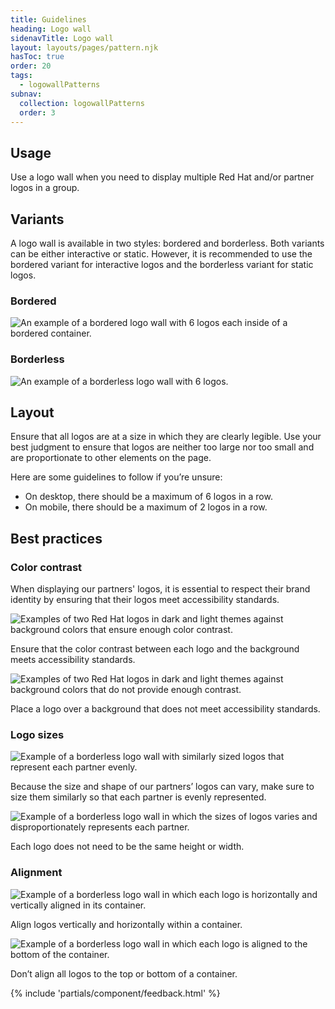 ```yaml
---
title: Guidelines
heading: Logo wall
sidenavTitle: Logo wall
layout: layouts/pages/pattern.njk
hasToc: true
order: 20
tags:
  - logowallPatterns
subnav:
  collection: logowallPatterns
  order: 3
---
```


<script type="module" src="{{ '/assets/javascript/elements/uxdot-best-practice.js' | url }}"></script>


## Usage

Use a logo wall when you need to display multiple Red Hat and/or partner logos in a group. 

## Variants

A logo wall is available in two styles: bordered and borderless. Both variants can be either interactive or static. However, it is recommended to use the bordered variant for interactive logos and the borderless variant for static logos.

### Bordered

<uxdot-example>
    <img src="{{ '../guidelines-variants-bordered.png' | url }}" alt="An example of a bordered logo wall with 6 logos each inside of a bordered container.">
</uxdot-example>

### Borderless

<uxdot-example>
    <img src="{{ '../guidelines-variants-borderless.png' | url }}" alt="An example of a borderless logo wall with 6 logos.">
</uxdot-example>

## Layout

Ensure that all logos are at a size in which they are clearly legible. Use your best judgment to ensure that logos are neither too large nor too small and are proportionate to other elements on the page.

Here are some guidelines to follow if you’re unsure:
 - On desktop, there should be a maximum of 6 logos in a row.
 - On mobile, there should be a maximum of 2 logos in a row.

## Best practices

### Color contrast

When displaying our partners' logos, it is essential to respect their brand identity by ensuring that their logos meet accessibility standards.

<div class="grid sm-two-columns">
  <uxdot-best-practice do>
    <uxdot-example slot="image" alignment="left">
      <img src="{{ '../guidelines-bestpractices-contrast-do.svg' | url }}" alt="Examples of two Red Hat logos in dark and light themes against background colors that ensure enough color contrast.">
    </uxdot-example>
    <p>Ensure that the color contrast between each logo and the background meets accessibility standards.</p>
  </uxdot-best-practice>

  <uxdot-best-practice dont>
    <uxdot-example slot="image" alignment="left">
      <img src="{{ '../guidelines-bestpractices-contrast-dont.svg' | url }}" alt="Examples of two Red Hat logos in dark and light themes against background colors that do not provide enough contrast.">
    </uxdot-example>
    <p>Place a logo over a background that does not meet accessibility standards.</p>
  </uxdot-best-practice>
</div>

### Logo sizes

<div class="grid sm-two-columns">
  <uxdot-best-practice do>
    <uxdot-example slot="image" alignment="left">
      <img src="{{ '../guidelines-bestpractices-sizing-do.png' | url }}" alt="Example of a borderless logo wall with similarly sized logos that represent each partner evenly.">
    </uxdot-example>
    <p>Because the size and shape of our partners’ logos can vary, make sure to size them similarly so that each partner is evenly represented.</p>  
  </uxdot-best-practice>

  <uxdot-best-practice dont>
    <uxdot-example slot="image" alignment="left">
      <img src="{{ '../guidelines-bestpractices-sizing-dont.png' | url }}" alt="Example of a borderless logo wall in which the sizes of logos varies and disproportionately represents each partner.">
    </uxdot-example>
    <p>Each logo does not need to be the same height or width.</p>
  </uxdot-best-practice>
</div>

### Alignment

<div class="grid sm-two-columns">
  <uxdot-best-practice do>
    <uxdot-example slot="image" alignment="left">
      <img src="{{ '../guidelines-bestpractices-align-do.png' | url }}" alt="Example of a borderless logo wall in which each logo is horizontally and vertically aligned in its container.">
    </uxdot-example>
    <p>Align logos vertically and horizontally within a container.</p>
  </uxdot-best-practice>

  <uxdot-best-practice dont>
    <uxdot-example slot="image" alignment="left">
      <img src="{{ '../guidelines-bestpractices-align-dont.png' | url }}" alt="Example of a borderless logo wall in which each logo is aligned to the bottom of the container.">
    </uxdot-example>
    <p>Don’t align all logos to the top or bottom of a container.</p>
  </uxdot-best-practice>
</div>

{% include 'partials/component/feedback.html' %}
